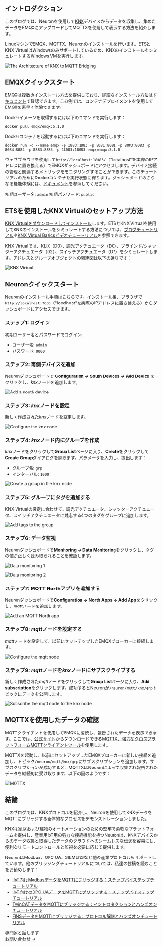 ## イントロダクション

このブログでは、Neuronを使用して[KNX](https://www.emqx.com/en/blog/knx-protocol)デバイスからデータを収集し、集めたデータをEMQXにアップロードしてMQTTXを使用して表示する方法を紹介します。

LinuxマシンでEMQX、MQTTX、Neuronのインストールを行います。ETSとKNX VirtualはWindowsのみサポートしているため、KNXのインストールをシミュレートするWindows VMを実行します。

![The Architecture of KNX to MQTT Bridging](https://assets.emqx.com/images/94d52d2aba496120411cc0d02bde8ad7.png)

## EMQXクイックスタート

EMQXは複数のインストール方法を提供しており、詳細なインストール方法は[ドキュメント](https://docs.emqx.com/en/emqx/v5.0/deploy/install.html)で確認できます。この例では、コンテナデプロイメントを使用してEMQXを素早く体験できます。

Dockerイメージを取得するには以下のコマンドを実行します：

```shell
docker pull emqx/emqx:5.1.0
```

Dockerコンテナを起動するには以下のコマンドを実行します：

```shell
docker run -d --name emqx -p 1883:1883 -p 8081:8081 -p 8083:8083 -p 8084:8084 -p 8883:8883 -p 18083:18083 emqx/emqx:5.1.0
```

ウェブブラウザを使用して`http://localhost:18083/`（"localhost"を実際のIPアドレスに置き換える）でEMQXダッシュボードにアクセスします。デバイス接続の管理と関連するメトリックをモニタリングすることができます。このチュートリアルのためにDockerコンテナを実行状態に保ちます。ダッシュボードのさらなる機能体験には、[ドキュメント](https://docs.emqx.com/en/emqx/v5.0/)を参照してください。

初期ユーザー名: `admin` 初期パスワード: `public`

## ETSを使用したKNX Virtualのセットアップ方法

[KNX Virtualをダウンロードしてインストール](https://www.knx.org/knx-en/for-professionals/get-started/knx-virtual/index.php)します。ETSとKNX Virtualを使用してKNXのインストールをシミュレートする方法については、[ブログチュートリアル](https://www.ets6.org/ets6-and-knx-virtual/)や[KNX Virtual Basicsビデオチュートリアル](https://www.youtube.com/watch?v=01MO_zmtGv4)を参照できます。

KNX Virtualでは、KLiX（D0）、調光アクチュエータ（D0）、ブラインド/シャッターアクチュエータ（D2）、スイッチアクチュエータ（D7）をシミュレートします。アドレスとグループオブジェクトの関連図は以下の通りです：

![KNX Virtual](https://assets.emqx.com/images/6d36e1efa508eca48c39832c7954f57c.png)

## Neuronクイックスタート

Neuronのインストール手順は[こちら](https://docs.emqx.com/en/neuron/latest/installation/installation.html)です。インストール後、ブラウザで`http://localhost:7000`（"localhost"を実際のIPアドレスに置き換える）からダッシュボードにアクセスできます。

### ステップ1: ログイン

初期ユーザー名とパスワードでログイン:

- ユーザー名: `admin`
- パスワード: `0000`

### ステップ2: 南側デバイスを追加

Neuronダッシュボードで **Configuration -> South Devices -> Add Device** をクリックし、*knx*ノードを追加します。

![Add a south device](https://assets.emqx.com/images/769435a4caf26298e8e0cb924de59a20.png)

### ステップ3: *knx*ノードを設定

新しく作成された*knx*ノードを設定します。

![Configure the *knx* node](https://assets.emqx.com/images/8b93dfd897e88acba6d51f129f0426d5.png)

### ステップ4: *knx*ノード内にグループを作成

*knx*ノードをクリックして**Group List**ページに入り、**Create**をクリックして**Create Group**ダイアログを開きます。パラメータを入力し、提出します：

- グループ名: `grp`
- インターバル: `1000`

![Create a group in the *knx* node](https://assets.emqx.com/images/b3ce997da0687c578dfc8ed850744627.png)

### ステップ5: グループにタグを追加する

KNX Virtualの設定に合わせて、調光アクチュエータ、シャッターアクチュエータ、スイッチアクチュエータに対応する4つのタグをグループに追加します。

![Add tags to the group](https://assets.emqx.com/images/17ecb2eba0fbbe000112872f8833e374.png)

### ステップ6: データ監視

Neuronダッシュボードで**Monitoring -> Data Monitoring**をクリックし、タグの値が正しく読み取られることを確認します。

![Data monitoring 1](https://assets.emqx.com/images/8f5dd1e3c15a5c4a2f515e6e8c5b2e4f.png)

![Data monitoring 2](https://assets.emqx.com/images/2b09ae4a02367b3c2b8c3221902b6b06.png)

### ステップ7: MQTT Northアプリを追加する

Neuronダッシュボードで**Configuration -> North Apps -> Add App**をクリックし、*mqtt*ノードを追加します。

![Add an MQTT North app](https://assets.emqx.com/images/6dc854ceedafc6615e71b5fa275c1699.png)

### ステップ8: *mqtt*ノードを設定する

*mqtt*ノードを設定して、以前にセットアップしたEMQXブローカーに接続します。

![Configure the *mqtt* node](https://assets.emqx.com/images/c6725171f15e8529492588ae3693af98.png)

### ステップ9: *mqtt*ノードを*knx*ノードにサブスクライブする

新しく作成された*mqtt*ノードをクリックして**Group List**ページに入り、**Add subscription**をクリックします。成功するとNeuronが`/neuron/mqtt/knx/grp`トピックにデータを公開します。

![Subscribe the *mqtt* node to the *knx* node](https://assets.emqx.com/images/b673b0c1b5b23f682065d2beab900d6d.png)

## MQTTXを使用したデータの確認

MQTTクライアントを使用してEMQXに接続し、報告されたデータを表示できます。ここでは、[公式サイト](https://mqttx.app/ja)からダウンロードできる[MQTTX、強力なクロスプラットフォームMQTTクライアントツール](https://mqttx.app/ja)を使用します。

MQTTXを起動し、以前にセットアップしたEMQXブローカーに新しい接続を追加し、トピック`/neuron/mqtt/knx/grp`にサブスクリプションを追加します。サブスクリプションが成功すると、MQTTXはNeuronによって収集され報告されたデータを継続的に受け取ります。以下の図のようです：

![MQTTX](https://assets.emqx.com/images/9beb4e4d3514aff1b659067c42be9084.png)

## 結論

このブログでは、KNXプロトコルを紹介し、Neuronを使用してKNXデータをMQTTにブリッジする全体的なプロセスをデモンストレーションしました。

KNXは家庭および建物のオートメーションのための堅牢で柔軟なプラットフォームを提供し、産業用IoT用の強力な接続機能を持つNeuronは、KNXデバイスからのデータ収集と取得したデータのクラウドへのシームレスな伝送を容易にし、便利なリモートコントロールと監視を必要に応じて提供します。

NeuronはModbus、OPC UA、SIEMENSなど他の産業プロトコルもサポートしています。他のブリッジングチュートリアルについては、私達の投稿を読むことをお勧めします：

- [IIoT向けModbusデータをMQTTにブリッジする：ステップバイステップチュートリアル](https://www.emqx.com/en/blog/bridging-modbus-data-to-mqtt-for-iiot#the-architecture-of-modbus-to-mqtt-bridging)
- [IIoT向けのOPC UAデータをMQTTにブリッジする：ステップバイステップチュートリアル](https://www.emqx.com/ja/blog/bridging-opc-ua-data-to-mqtt-for-iiot)
- [TwinCATデータをMQTTにブリッジする：イントロダクションとハンズオンチュートリアル](https://www.emqx.com/ja/blog/bridging-twincat-data-to-mqtt)
- [FINSデータをMQTTにブリッジする：プロトコル解説とハンズオンチュートリアル](https://www.emqx.com/en/blog/bridging-fins-data-to-mqtt)



<section class="promotion">
    <div>
        専門家と話します
    </div>
    <a href="https://www.emqx.com/ja/contact?product=solutions" class="button is-gradient px-5">お問い合わせ →</a>
</section>

